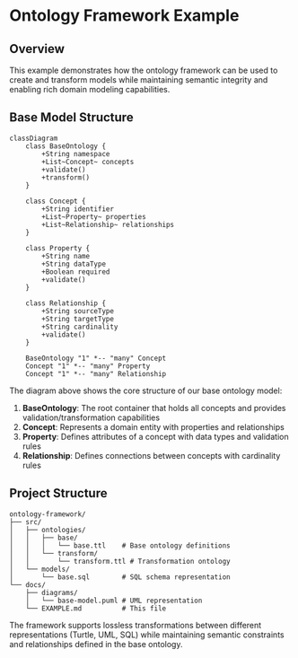 # Ontology Framework Example

## Overview

This example demonstrates how the ontology framework can be used to create and transform models while maintaining semantic integrity and enabling rich domain modeling capabilities.

## Base Model Structure

```mermaid
classDiagram
    class BaseOntology {
        +String namespace
        +List~Concept~ concepts
        +validate()
        +transform()
    }
    
    class Concept {
        +String identifier
        +List~Property~ properties
        +List~Relationship~ relationships
    }
    
    class Property {
        +String name
        +String dataType
        +Boolean required
        +validate()
    }
    
    class Relationship {
        +String sourceType
        +String targetType
        +String cardinality
        +validate()
    }

    BaseOntology "1" *-- "many" Concept
    Concept "1" *-- "many" Property
    Concept "1" *-- "many" Relationship
```

The diagram above shows the core structure of our base ontology model:

1. **BaseOntology**: The root container that holds all concepts and provides validation/transformation capabilities
2. **Concept**: Represents a domain entity with properties and relationships
3. **Property**: Defines attributes of a concept with data types and validation rules
4. **Relationship**: Defines connections between concepts with cardinality rules

## Project Structure

```
ontology-framework/
├── src/
│   ├── ontologies/
│   │   ├── base/
│   │   │   └── base.ttl    # Base ontology definitions
│   │   └── transform/
│   │       └── transform.ttl # Transformation ontology
│   └── models/
│       └── base.sql        # SQL schema representation
└── docs/
    ├── diagrams/
    │   └── base-model.puml # UML representation
    └── EXAMPLE.md          # This file
```

The framework supports lossless transformations between different representations (Turtle, UML, SQL) while maintaining semantic constraints and relationships defined in the base ontology.
